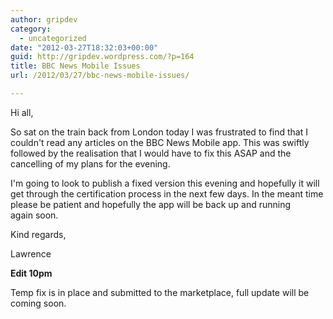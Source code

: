 ```yaml
---
author: gripdev
category:
  - uncategorized
date: "2012-03-27T18:32:03+00:00"
guid: http://gripdev.wordpress.com/?p=164
title: BBC News Mobile Issues
url: /2012/03/27/bbc-news-mobile-issues/

---
```

Hi all,

So sat on the train back from London today I was frustrated to find that I couldn't read any articles on the BBC News Mobile app. This was swiftly followed by the realisation that I would have to fix this ASAP and the cancelling of my plans for the evening.

I'm going to look to publish a fixed version this evening and hopefully it will get through the certification process in the next few days. In the meant time please be patient and hopefully the app will be back up and running again soon.

Kind regards,

Lawrence

**Edit 10pm**

Temp fix is in place and submitted to the marketplace, full update will be coming soon.
